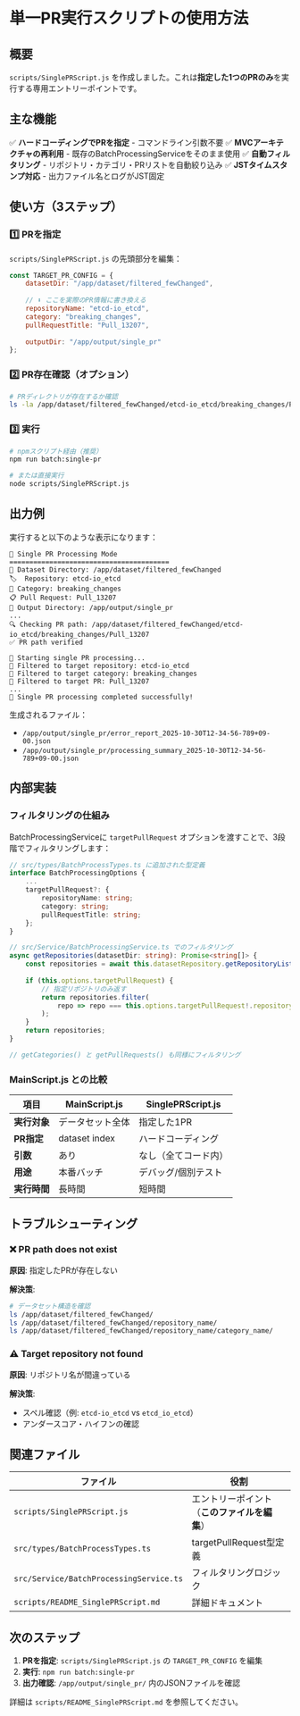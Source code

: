 # 単一PR実行スクリプトの使用方法

## 概要

`scripts/SinglePRScript.js` を作成しました。これは**指定した1つのPRのみ**を実行する専用エントリーポイントです。

## 主な機能

✅ **ハードコーディングでPRを指定** - コマンドライン引数不要
✅ **MVCアーキテクチャの再利用** - 既存のBatchProcessingServiceをそのまま使用
✅ **自動フィルタリング** - リポジトリ・カテゴリ・PRリストを自動絞り込み
✅ **JSTタイムスタンプ対応** - 出力ファイル名とログがJST固定

## 使い方（3ステップ）

### 1️⃣ PRを指定

`scripts/SinglePRScript.js` の先頭部分を編集：

```javascript
const TARGET_PR_CONFIG = {
    datasetDir: "/app/dataset/filtered_fewChanged",
    
    // ⬇️ ここを実際のPR情報に書き換える
    repositoryName: "etcd-io_etcd",      
    category: "breaking_changes",         
    pullRequestTitle: "Pull_13207",       
    
    outputDir: "/app/output/single_pr"
};
```

### 2️⃣ PR存在確認（オプション）

```bash
# PRディレクトリが存在するか確認
ls -la /app/dataset/filtered_fewChanged/etcd-io_etcd/breaking_changes/Pull_13207/
```

### 3️⃣ 実行

```bash
# npmスクリプト経由（推奨）
npm run batch:single-pr

# または直接実行
node scripts/SinglePRScript.js
```

## 出力例

実行すると以下のような表示になります：

```
🎯 Single PR Processing Mode
========================================
📂 Dataset Directory: /app/dataset/filtered_fewChanged
🏷️  Repository: etcd-io_etcd
📁 Category: breaking_changes
📋 Pull Request: Pull_13207
📁 Output Directory: /app/output/single_pr
...
🔍 Checking PR path: /app/dataset/filtered_fewChanged/etcd-io_etcd/breaking_changes/Pull_13207
✅ PR path verified

🚀 Starting single PR processing...
🎯 Filtered to target repository: etcd-io_etcd
🎯 Filtered to target category: breaking_changes
🎯 Filtered to target PR: Pull_13207
...
🎉 Single PR processing completed successfully!
```

生成されるファイル：
- `/app/output/single_pr/error_report_2025-10-30T12-34-56-789+09-00.json`
- `/app/output/single_pr/processing_summary_2025-10-30T12-34-56-789+09-00.json`

## 内部実装

### フィルタリングの仕組み

BatchProcessingServiceに `targetPullRequest` オプションを渡すことで、3段階でフィルタリングします：

```typescript
// src/types/BatchProcessTypes.ts に追加された型定義
interface BatchProcessingOptions {
    ...
    targetPullRequest?: {
        repositoryName: string;
        category: string;
        pullRequestTitle: string;
    };
}
```

```typescript
// src/Service/BatchProcessingService.ts でのフィルタリング
async getRepositories(datasetDir: string): Promise<string[]> {
    const repositories = await this.datasetRepository.getRepositoryList(datasetDir);
    
    if (this.options.targetPullRequest) {
        // 指定リポジトリのみ返す
        return repositories.filter(
            repo => repo === this.options.targetPullRequest!.repositoryName
        );
    }
    return repositories;
}

// getCategories() と getPullRequests() も同様にフィルタリング
```

### MainScript.js との比較

| 項目 | MainScript.js | SinglePRScript.js |
|------|---------------|-------------------|
| **実行対象** | データセット全体 | 指定した1PR |
| **PR指定** | dataset index | ハードコーディング |
| **引数** | あり | なし（全てコード内） |
| **用途** | 本番バッチ | デバッグ/個別テスト |
| **実行時間** | 長時間 | 短時間 |

## トラブルシューティング

### ❌ PR path does not exist

**原因**: 指定したPRが存在しない

**解決策**:
```bash
# データセット構造を確認
ls /app/dataset/filtered_fewChanged/
ls /app/dataset/filtered_fewChanged/repository_name/
ls /app/dataset/filtered_fewChanged/repository_name/category_name/
```

### ⚠️ Target repository not found

**原因**: リポジトリ名が間違っている

**解決策**:
- スペル確認（例: `etcd-io_etcd` vs `etcd_io_etcd`）
- アンダースコア・ハイフンの確認

## 関連ファイル

| ファイル | 役割 |
|---------|------|
| `scripts/SinglePRScript.js` | エントリーポイント（**このファイルを編集**） |
| `src/types/BatchProcessTypes.ts` | targetPullRequest型定義 |
| `src/Service/BatchProcessingService.ts` | フィルタリングロジック |
| `scripts/README_SinglePRScript.md` | 詳細ドキュメント |

## 次のステップ

1. **PRを指定**: `scripts/SinglePRScript.js` の `TARGET_PR_CONFIG` を編集
2. **実行**: `npm run batch:single-pr`
3. **出力確認**: `/app/output/single_pr/` 内のJSONファイルを確認

詳細は `scripts/README_SinglePRScript.md` を参照してください。
